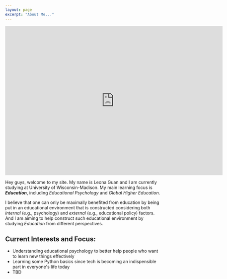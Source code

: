 ```yaml
---
layout: page
excerpt: "About Me..."
---
```


<div class="embed-container">
  <iframe
      src="https://www.youtube.com/watch?v=Q-vuR4PJh2c"
      width="700"
      height="480"
      frameborder="0"
      allowfullscreen="">
  </iframe>
</div>

Hey guys, welcome to my site. My name is Leona Guan and I am currently studying at University of Wisconsin-Madison. My main learning focus is ***Education***, including *Educational Psychology* and *Global Higher Education*. 

I believe that one can only be maximally benefited from education by being put in an educational environment that is constructed considering both *internal* (e.g., psychology) and *external* (e.g., educational policy) factors. And I am aiming to help construct such educational environment by studying *Education* from different perspectives. 

## Current Interests and Focus:

- Understanding educational psychology to better help people who want to learn new things effectively
- Learning some Python basics since tech is becoming an indispensible part in everyone's life today
- TBD
